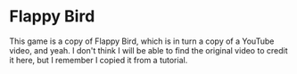 # Flappy Bird

This game is a copy of Flappy Bird, which is in turn a copy of a YouTube video,
and yeah. I don't think I will be able to find the original video to credit it
here, but I remember I copied it from a tutorial.
